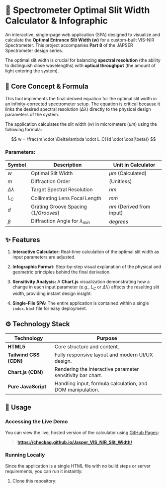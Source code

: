 # 🔬 Spectrometer Optimal Slit Width Calculator & Infographic

An interactive, single-page web application (SPA) designed to visualize and calculate the **Optimal Entrance Slit Width ($w$)** for a custom-built VIS-NIR Spectrometer. This project accompanies **Part 8** of the JAPSER Spectrometer design series.

The optimal slit width is crucial for balancing **spectral resolution** (the ability to distinguish close wavelengths) with **optical throughput** (the amount of light entering the system).

## 🎯 Core Concept & Formula

This tool implements the final derived equation for the optimal slit width in an infinity-corrected spectrometer setup. The equation is critical because it links the desired spectral resolution ($\Delta\lambda$) directly to the physical design parameters of the system.

The application calculates the slit width ($w$) in micrometers ($\mu m$) using the following formula:

$$
w = \frac{m \cdot \Delta\lambda \cdot L_C}{d \cdot \cos(\beta)}
$$

### Parameters:

| Symbol | Description | Unit in Calculator | 
| ----- | ----- | ----- | 
| $w$ | Optimal Slit Width | $\mu m$ (Calculated) | 
| $m$ | Diffraction Order | (Unitless) | 
| $\Delta\lambda$ | Target Spectral Resolution | $nm$ | 
| $L_C$ | Collimating Lens Focal Length | $mm$ | 
| $d$ | Grating Groove Spacing ($1/Grooves$) | $nm$ (Derived from input) | 
| $\beta$ | Diffraction Angle for $\lambda_{min}$ | $degrees$ | 

## ✨ Features

1. **Interactive Calculator:** Real-time calculation of the optimal slit width as input parameters are adjusted.

2. **Infographic Format:** Step-by-step visual explanation of the physical and geometric principles behind the final derivation.

3. **Sensitivity Analysis:** A **Chart.js** visualization demonstrating how a change in each input parameter (e.g., $L_C$ or $\Delta\lambda$) affects the resulting slit width, providing instant design insight.

4. **Single-File SPA:** The entire application is contained within a single `index.html` file for easy deployment.

## ⚙️ Technology Stack

| Technology | Purpose | 
| ----- | ----- | 
| **HTML5** | Core structure and content. | 
| **Tailwind CSS (CDN)** | Fully responsive layout and modern UI/UX design. | 
| **Chart.js (CDN)** | Rendering the interactive parameter sensitivity bar chart. | 
| **Pure JavaScript** | Handling input, formula calculation, and DOM manipulation. | 

## 🚀 Usage

### Accessing the Live Demo

You can view the live, hosted version of the calculator using [GitHub Pages](https://pages.github.com/):

> **https://checkag.github.io/Jasper_VIS_NIR_Slit_Width/**

### Running Locally

Since the application is a single HTML file with no build steps or server requirements, you can run it instantly:

1. Clone this repository:
